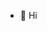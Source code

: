 - 👋 Hi
<!---
KazuShira1984/KazuShira1984 is a ✨ special ✨ repository because its `README.md` (this file) appears on your GitHub profile.
You can click the Preview link to take a look at your changes.
--->
